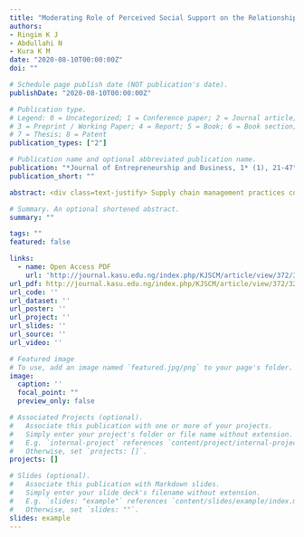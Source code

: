 ```yaml
---
title: "Moderating Role of Perceived Social Support on the Relationship Between Entrepreneurship Education and Entrepreneurial Intention"
authors:
- Ringim K J
- Abdullahi N
- Kura K M
date: "2020-08-10T00:00:00Z"
doi: ""

# Schedule page publish date (NOT publication's date).
publishDate: "2020-08-10T00:00:00Z"

# Publication type.
# Legend: 0 = Uncategorized; 1 = Conference paper; 2 = Journal article;
# 3 = Preprint / Working Paper; 4 = Report; 5 = Book; 6 = Book section;
# 7 = Thesis; 8 = Patent
publication_types: ["2"]

# Publication name and optional abbreviated publication name.
publication: "*Journal of Entrepreneurship and Business, 1* (1), 21-47"
publication_short: ""

abstract: <div class=text-justify> Supply chain management practices contributed to supply chainPerformance and activities related to supply chain management that create and enhanced level of supply chain responsiveness in competitive business marketplace. The objectives of this study were to examine the impact of supply chain management practices such as strategic supplier partnership, customer relationship, information sharing on competitive advantage and performance of Food and Beverages Organizations in Brunei Darussalam. Cross-sectional survey research on 182 sampled Foods and Beverages Organizations in Brunei Darussalam were selected from a populationof 300 using simple random sampling technique of probability sampling method. Descriptive and inferential statistics (Correlation and Regression Analysis) were employed to analyze the relationship and test the hypotheses of the study. The findings of the survey revealed that strategic supplier partnership, customer relationship, information sharing have related to competitive advantage and performance of Food and Beverages Organizations in Brunei Darussalam. In addition, strategic supplier partnership, customer relationship, information sharing have significant and positive impact on competitive advantage and performance. Strategic supplier’s partnership was found to be insignificant with organizational performance. The outcome of this study provides vital information on the influence and impact of Supply chain Management Practices dimensions on competitive advantage and performance of Food and Beverages Organizations. The managerial implication of this study is for Food and Beverages Organizations. In Brunei to focus on practical customer relationship and information sharing with partners to ensure organization’s competitive advantage and performance.. </div>

# Summary. An optional shortened abstract.
summary: ""

tags: ""
featured: false

links:
  - name: Open Access PDF 
    url: 'http://journal.kasu.edu.ng/index.php/KJSCM/article/view/372/321'
url_pdf: http://journal.kasu.edu.ng/index.php/KJSCM/article/view/372/321
url_code: ''
url_dataset: ''
url_poster: ''
url_project: ''
url_slides: ''
url_source: ''
url_video: ''

# Featured image
# To use, add an image named `featured.jpg/png` to your page's folder. 
image:
  caption: ''
  focal_point: ""
  preview_only: false

# Associated Projects (optional).
#   Associate this publication with one or more of your projects.
#   Simply enter your project's folder or file name without extension.
#   E.g. `internal-project` references `content/project/internal-project/index.md`.
#   Otherwise, set `projects: []`.
projects: []

# Slides (optional).
#   Associate this publication with Markdown slides.
#   Simply enter your slide deck's filename without extension.
#   E.g. `slides: "example"` references `content/slides/example/index.md`.
#   Otherwise, set `slides: ""`.
slides: example
---
```



